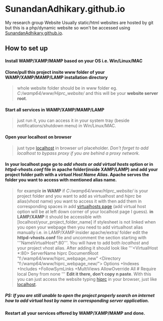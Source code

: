 # SunandanAdhikary.github.io
My research group Website
Usually static/html websites are hosted by git but this is a php/dynamic website so won't be accessed using [SunandanAdhikary.github.io](https://SunandanAdhikary.github.io).
## How to set up
#### Install WAMP/XAMP/MAMP based on your OS i.e. Win/Linux/MAC
#### Clone/pull this project insite www folder of your  WAMP/XAMP/MAMP/LAMP installation directory
> whole website folder should be in www folder eg. *C:/wamp64/www/Hiprc_website/* and this will be your **website server root**.
#### Start all services in WAMP/XAMP/MAMP/LAMP
> just run it, you can access it in your system tray (beside notifications/shutdown menu) in Win/Linux/MAC.
#### Open your localhost on browser 
> just type [localhost](http://localhost/) in browser url placeholder. *Don't forget to add localhost to bypass proxy if you are behind a proxy network.*
#### In your localhost page go to *add vhosts or add virtual hosts* option or in *httpd-vhosts.conf* file in apache folder(inside XAMP/LAMP) and add your project folder path with a *virtual Host Name Alias*. Apache serves the folder you want to access with mentioned alias name.
> for example **in WAMP** if *C:/wamp64/www/Hiprc_website/* is your project folder and you want to add as virtualhost and *hiprc* be alias(vhost name) you want to access it with then add them in corresponding spaces in add [virtualhosts page](http://localhost/add_vhost.php?lang=english) (add virtual host option will be at left down corner of your localhost page I guess). 
> **in LAMP/XAMP** it should be accessible with [localhost/your_project_folder_name] if stylesheet is not linked when you open your webpage then you need to add virtualhost alias manually i.e. in LAMP/XAMP insider apache/extra/ folder edit the **httpd-vhosts.conf** file and uncomment the section starting with '''NameVirtualHost*:80'''. You will have to add both *localhost* and your project vhost alias. After adding it should look like 
'''<VirtualHost *:80>
	ServerName hiprc
	DocumentRoot "f:/wamp64/www/hiprc_webpage_new"
	<Directory  "f:/wamp64/www/hiprc_webpage_new/">
		Options +Indexes +Includes +FollowSymLinks +MultiViews
		AllowOverride All
		# Require local
    Deny from none
	</Directory>
</VirtualHost>'''
**Edit it there, don't copy n paste**.
With this you can just access the website typing [hiprc](http://hiprc/) in your browser, just like [localhost](http://localhost/).
##### PS: If you are still unable to open the project properly search on internet how to add virtual host by name in corresponding server application.
#### Restart all your services offered by WAMP/XAMP/MAMP and done.


